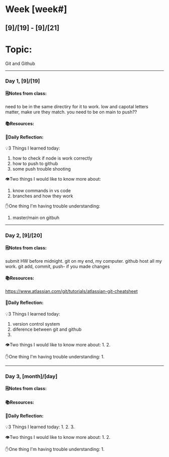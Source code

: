 # Week [week#]
## [9]/[19] - [9]/[21]

# Topic:
Git and Github
___

### Day 1, [9]/[19]

#### 🗒️Notes from class:
need to be in the same directiry for it to work.
low and capotal letters matter, make ure they match.
you need to be on main to push??
#### 📚Resources:


#### 💭Daily Reflection:

💡3 Things I learned today:
1. how to check if node is work correctly
2. how to push to github
3. some push trouble shooting

👁️Two things I would like to know more about:
1. know commands in vs code
2. branches and how they work

✋One thing I'm having trouble understanding:
1. master/main on gitbuh


___

### Day 2, [9]/[20] 

#### 🗒️Notes from class:
submit HW before midnight.
git on my end, my computer. github host all my work.
git add, commit, push- if you made changes

#### 📚Resources:
https://www.atlassian.com/git/tutorials/atlassian-git-cheatsheet

#### 💭Daily Reflection:

💡3 Things I learned today:
1. version control system
2. diference between git and github
3. 

👁️Two things I would like to know more about:
1. 
2. 

✋One thing I'm having trouble understanding:
1. 

___

### Day 3, [month]/[day]
#### 🗒️Notes from class:

#### 📚Resources:


#### 💭Daily Reflection:

💡3 Things I learned today:
1. 
2. 
3. 

👁️Two things I would like to know more about:
1. 
2. 

✋One thing I'm having trouble understanding:
1. 
 


